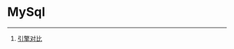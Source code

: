 # MySql

--------

1. [引擎对比](https://github.com/YKitty/Notes/blob/master/notes/Mysql/MySql/MySql%E4%B8%A4%E7%A7%8D%E5%BC%95%E6%93%8E%E7%9A%84%E5%AF%B9%E6%AF%94.md )


